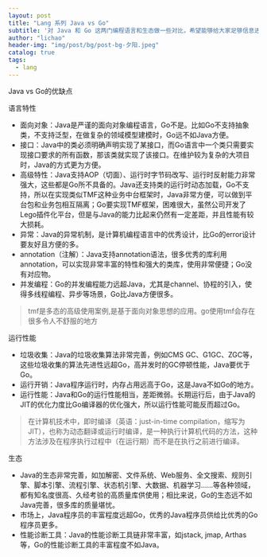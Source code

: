 ```yaml
---
layout: post
title: "Lang 系列 Java vs Go"
subtitle: '对 Java 和 Go 这两门编程语言和生态做一些对比，希望能够给大家足够信息进行决策。'
author: "lichao"
header-img: "img/post/bg/post-bg-夕阳.jpeg"
catalog: true
tags:
  - lang
---
```


Java vs Go的优缺点

语言特性
- 面向对象：Java是严谨的面向对象编程语言，Go不是。比如Go不支持抽象类，不支持泛型，在做复杂的领域模型建模时，Go远不如Java方便。
- 接口：Java中的类必须明确声明实现了某接口，而Go语言中一个类只需要实现接口要求的所有函数，那该类就实现了该接口。在维护较为复杂的大项目时，Java的方式更为方便。
- 高级特性：Java支持AOP（切面）、运行时字节码改写、运行时反射能力非常强大，这些都是Go所不具备的。Java还支持类的运行时动态加载，Go不支持，所以在实现类似TMF这种业务中台框架时，Java非常方便，可以做到平台包和业务包相互隔离；Go要实现TMF框架，困难很大，虽然公司开发了Lego插件化平台，但是与Java的能力比起来仍然有一定差距，并且性能有较大损耗。
- 异常：Java的异常机制，是计算机编程语言中的优秀设计，比Go的error设计要友好且方便的多。
- annotation（注解）：Java支持annotation语法，很多优秀的库利用annotation，可以实现非常丰富的特性和强大的类库，使用非常便捷；Go没有对应物。
- 并发编程：Go的并发编程能力远超Java，尤其是channel、协程的引入，使得多线程编程、异步等场景，Go比Java方便很多。

> tmf是多态的高级使用案例,是基于面向对象思想的应用。go使用tmf会存在很多令人不舒服的地方

运行性能
- 垃圾收集：Java的垃圾收集算法非常完善，例如CMS GC、G1GC、ZGC等，这些垃圾收集的算法先进性远超Go，高并发时的GC停顿性能，Java要优于Go。
- 运行开销：Java程序运行时，内存占用远高于Go，这是Java不如Go的地方。
- 运行性能：Java和Go的运行性能相当，差距微弱。长期运行后，由于Java的JIT的优化力度比Go编译器的优化强大，所以运行性能可能反而超过Go。

> 在计算机技术中，即时编译（英语：just-in-time compilation，缩写为JIT），也称为动态翻译或运行时编译，是一种执行计算机代码的方法，这种方法涉及在程序执行过程中（在运行期）而不是在执行之前进行编译。

生态
- Java的生态非常完善，如加解密、文件系统、Web服务、全文搜索、规则引擎、脚本引擎、流程引擎、状态机引擎、大数据、机器学习……等各种领域，都有知名度很高、久经考验的高质量库供使用；相比来说，Go的生态远不如Java完善，很多库的质量堪忧。
- 市场上，Java程序员的丰富程度远超Go，优秀的Java程序员供给比优秀的Go程序员更多。
- 性能诊断工具：Java的性能诊断工具链非常丰富，如jstack, jmap, Arthas等，Go的性能诊断工具的丰富程度不如Java。